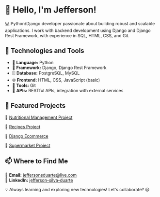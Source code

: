 # 👋 Hello, I'm Jefferson!

💻 Python/Django developer passionate about building robust and scalable applications. I work with backend development using Django and Django Rest Framework, with experience in SQL, HTML, CSS, and Git.

## 🚀 Technologies and Tools

- 🐍 **Language:** Python
- 🎯 **Framework:** Django, Django Rest Framework
- 🗄 **Database:** PostgreSQL, MySQL
- 🌐 **Frontend:** HTML, CSS, JavaScript (basic)
- 🔧 **Tools:** Git
- 📡 **APIs:** RESTful APIs, integration with external services

## 📂 Featured Projects
🔹 [Nutritional Management Project](https://github.com/jefferson-duarte/Nutritional_Management_Project)  

🔹 [Recipes Project](https://github.com/jefferson-duarte/Project_Recipes)  

🔹 [Django Ecommerce](https://github.com/jefferson-duarte/Django_Ecommerce)  

🔹 [Supermarket Project](https://github.com/jefferson-duarte/Supermarket_Project)  

## 📫 Where to Find Me

📩 **Email:** jeffersonsduarte@live.com  
🔗 **LinkedIn:** [jefferson-silva-duarte](https://www.linkedin.com/in/jefferson-silva-duarte/)  

💡 Always learning and exploring new technologies! Let's collaborate? 😃

